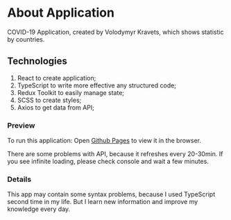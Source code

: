 # About Application

COVID-19 Application, created by Volodymyr Kravets, which shows statistic by countries.

## Technologies

1. React to create application;
2. TypeScript to write more effective any structured code;
3. Redux Toolkit to easily manage state;
4. SCSS to create styles;
5. Axios to get data from API;

### Preview

To run this application:
Open [Github Pages](https://voltailor.github.io/COVID-19-Statistic/) to view it in the browser.

There are some problems with API, because it refreshes every 20-30min. If you see infinite loading, please check console and wait a few minutes.

### Details

This app may contain some syntax problems, because I used TypeScript second time in my life. But I learn new information and improve my knowledge every day.
